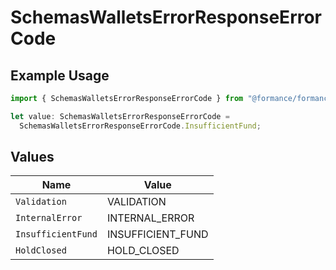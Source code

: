 # SchemasWalletsErrorResponseErrorCode

## Example Usage

```typescript
import { SchemasWalletsErrorResponseErrorCode } from "@formance/formance-sdk/sdk/models/errors";

let value: SchemasWalletsErrorResponseErrorCode =
  SchemasWalletsErrorResponseErrorCode.InsufficientFund;
```

## Values

| Name               | Value              |
| ------------------ | ------------------ |
| `Validation`       | VALIDATION         |
| `InternalError`    | INTERNAL_ERROR     |
| `InsufficientFund` | INSUFFICIENT_FUND  |
| `HoldClosed`       | HOLD_CLOSED        |